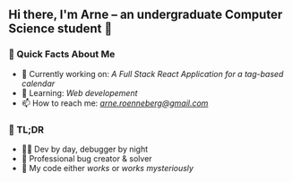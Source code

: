 ## Hi there, I'm Arne – an undergraduate Computer Science student 👋

### 🚀 Quick Facts About Me  
- 🔭 Currently working on: *A Full Stack React Application for a tag-based calendar*  
- 🌱 Learning: *Web developement*
- 📫 How to reach me: *[arne.roenneberg@gmail.com](mailto:arne.roenneberg@gmail.com)*

### 📌 TL;DR
- 🧑‍💻 Dev by day, debugger by night  
- 🐛 Professional bug creator & solver  
- 🤖 My code either *works* or *works mysteriously*  
<!--
**arne-ron/arne-ron** is a ✨ _special_ ✨ repository because its `README.md` (this file) appears on your GitHub profile.

Here are some ideas to get you started:

- 🔭 I’m currently working on ...
- 🌱 I’m currently learning ...
- 👯 I’m looking to collaborate on ...
- 🤔 I’m looking for help with ...
- 💬 Ask me about ...
- 📫 How to reach me: ...
- 😄 Pronouns: ...
- ⚡ Fun fact: ...
-->
